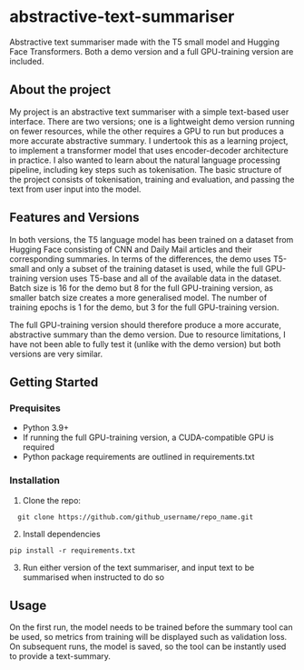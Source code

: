 # abstractive-text-summariser
Abstractive text summariser made with the T5 small model and Hugging Face Transformers. Both a demo version and a full GPU-training version are included.

## About the project
My project is an abstractive text summariser with a simple text-based user interface. There are two versions; one is a lightweight demo version running on fewer resources, while the other requires a GPU to run but produces a more accurate abstractive summary. I undertook this as a learning project, to implement a transformer model that uses encoder-decoder architecture in practice. I also wanted to learn about the natural language processing pipeline, including key steps such as tokenisation. The basic structure of the project consists of tokenisation, training and evaluation, and passing the text from user input into the model.

## Features and Versions
In both versions, the T5 language model has been trained on a dataset from Hugging Face consisting of CNN and Daily Mail articles and their corresponding summaries. In terms of the differences, the demo uses T5-small and only a subset of the training dataset is used, while the full GPU-training version uses T5-base and all of the available data in the dataset. Batch size is 16 for the demo but 8 for the full GPU-training version, as smaller batch size creates a more generalised model. The number of training epochs is 1 for the demo, but 3 for the full GPU-training version.

The full GPU-training version should therefore produce a more accurate, abstractive summary than the demo version. Due to resource limitations, I have not been able to fully test it (unlike with the demo version) but both versions are very similar.

## Getting Started
### Prequisites
- Python 3.9+
- If running the full GPU-training version, a CUDA-compatible GPU is  required
- Python package requirements are outlined in requirements.txt

### Installation
1. Clone the repo:
````
  git clone https://github.com/github_username/repo_name.git
````
2. Install dependencies
````
pip install -r requirements.txt
````
3. Run either version of the text summariser, and input text to be summarised when instructed to do so

## Usage
On the first run, the model needs to be trained before the summary tool can be used, so metrics from training will be displayed such as validation loss. On subsequent runs, the model is saved, so the tool can be instantly used to provide a text-summary.
